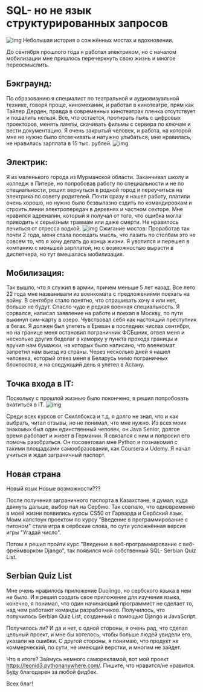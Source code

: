 # SQL- но не язык структурированных запросов
![img](preview2.jpg)
Небольшая история о сожжённых мостах и вдохновении.

До сентября прошлого года я работал электриком, но с началом мобилизации мне пришлось перечеркнуть свою жизнь и многое переосмыслить.

## Бэкграунд:
По образованию я специалист по театральной и аудиовизуальной технике, говоря проще, киномеханик, и работал в кинотеатре, прям как Тайлер Дерден, правда в современных кинотеатрах пленка отсутствует и пошалить нельзя. Все, что остается, протирать пыль с цифровых проекторов, менять лампы, скачивать фильмы с сервера по ключам и вести документацию. Я очень закрытый человек, и работа, на которой мне не нужно было отсвечивать и натужно улыбаться, мне нравилась, не нравилась зарплата в 15 тыс. рублей.
![img](cinema.jpg)

## Электрик:
Я из маленького города из Мурманской области. Заканчивал школу и колледж в Питере, но попробовав работу по специальности и не по специальности, решил вернуться в родной город и переучиться на электрика по совету родителей. Почти сразу я нашел работу, платили очень хорошо, но нужно было безвылазно ездить по командировкам и строить линии электропередач в деревнях и частном секторе. Мне нравился адреналин, который я получал от того, что ошибка могла приводить к серьезным травмам или даже смерти. Не нравилось лечиться от стресса водкой.
![img](murm.jpg)
Сжигание мостов:
Проработав так почти 2 года, меня стала посещать мысль, что лазить по столбам это не совсем то, что я хочу делать до конца жизни. Я уволился и перешел в компанию с меньшей зарплатой, но с возможностью вырасти в диспетчера, но тут вмешалась мобилизация.

## Мобилизация:
Так вышло, что я служил в армии, причем меньше 5 лет назад. Все лето 22 года мне названивали из военкомата с предложениями поехать на войну. В сентябре стало понятно, что спрашивать хочу я или нет, больше не будут. Спасло чудо и редкая военная специальность. Я сорвался, написал заявление на работе и поехал в Москву, по пути выкинул сим-карту в озеро. Чувствовал себя как настоящий преступник в бегах. Я должен был улететь в Ереван в последних числах сентября, но на границе меня остановил пограничник ФСБшник, отвел меня и несколько других бедолаг в каморку у пункта прохода границы и вручил нам бумажки, на которых было написано, что военкомат запретил нам выезд из страны. Через несколько дней я нашел человека, который отвез меня в Беларусь мимо пограничных блокпостов, и на следующий день я улетел в Астану.

## Точка входа в IT:
Поскольку с прошлой жизнью было покончено, я решил попробовать вкатиться в IT.
![img](end.jpg)

Среди всех курсов от Скиллбокса и т.д. я долго не знал, что и как выбрать, читал отзывы, но не понимал, что мне нужно. Из всех моих знакомых был один единственный человек, он Java Senior, долгое время работает и живет в Германии. Я связался с ним и попросил его помочь разобраться. Он посоветовал мне Python и познакомил с такими площадками самообразования, как Coursera и Udemy. Я начал учиться и ждал заграничный паспорт.

## Новая страна
Новый язык
Новые возможности???

После получения заграничного паспорта в Казахстане, я думал, куда двинуть дальше, выбор пал на Сербию. Так совпало, что одновременно в моей жизни появились курсы CS50 от Гарварда и Сербский язык. Моим капстоун проектом по курсу "Введение в программирование с питоном" стала игра в сербские слова, по сути усложнённая версия игры "Угадай число".

Потом я решил пройти курс "Введение в веб-программирование с веб-фреймворком Django", так появился мой собственный SQL- Serbian Quiz List.

## Serbian Quiz List
Мне очень нравилось приложение Duolingo, но сербского языка в нем не было. И я решил создать свое приложение для изучения языка, конечно, я понимал, что один начинающий программист не сделает то, над чем работают команды разработчиков. Получилось, что получилось Serbian Quiz List, созданный с помощью Django и JavaScript.

Получилось ли?
И да и нет, с одной стороны, я очень рад, что сделал цельный проект, и мне бы хотелось, чтобы больше людей увидели его, указали на ошибки. С другой стороны, я понимаю, что продукт не коммерческий, по сути, не имеющий верстки, и многим не зайдет.

Что в итоге?
Займусь немного саморекламой, вот мой проект https://leonid3.pythonanywhere.com/. Пишите, что нравится/не нравится. 
Буду благодарен за любой фидбек.

Всех благ!
